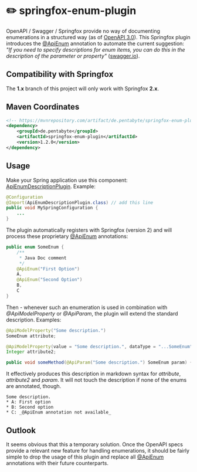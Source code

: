# ✏️ springfox-enum-plugin

OpenAPI / Swagger / Springfox provide no way of documenting enumerations in a structured way (as of [OpenAPI 3.0](https://github.com/OAI/OpenAPI-Specification/blob/master/versions/3.0.0.md)). This Springfox plugin introduces the [@ApiEnum](src/main/java/de/pentabyte/springfox/ApiEnum.java) annotation to automate the current suggestion: _"If you need to specify descriptions for enum items, you can do this in the description of the parameter or property"_ ([swagger.io](https://swagger.io/docs/specification/data-models/enums/)).

## Compatibility with Springfox

The **1.x** branch of this project will only work with Springfox **2.x**.

## Maven Coordinates

```xml
<!-- https://mvnrepository.com/artifact/de.pentabyte/springfox-enum-plugin -->
<dependency>
    <groupId>de.pentabyte</groupId>
    <artifactId>springfox-enum-plugin</artifactId>
    <version>1.2.0</version>
</dependency>
```

## Usage

Make your Spring application use this component: [ApiEnumDescriptionPlugin](src/main/java/de/pentabyte/springfox/ApiEnumDescriptionPlugin.java). Example:

```java
@Configuration
@Import(ApiEnumDescriptionPlugin.class) // add this line
public void MySpringConfiguration {
	...
}
```

The plugin automatically registers with Springfox (version 2) and will process these proprietary [@ApiEnum](src/main/java/de/pentabyte/springfox/ApiEnum.java) annotations:

```java
public enum SomeEnum {
	/**
	 * Java Doc comment
	 */
	@ApiEnum("First Option")
	A,
	@ApiEnum("Second Option")
	B,
	C
}
```

Then - whenever such an enumeration is used in combination with _@ApiModelProperty_ or _@ApiParam_, the plugin will extend the standard description. Examples:

```java
@ApiModelProperty("Some description.")
SomeEnum attribute;

@ApiModelProperty(value = "Some description.", dataType = "...SomeEnum")
Integer attribute2;

public void someMethod(@ApiParam("Some description.") SomeEnum param) { ... }
```

It effectively produces this description in markdown syntax for _attribute_, _attribute2_ and _param_. It will not touch the description if none of the enums are annotated, though.

```
Some description.
* A: First option
* B: Second option
* C: _@ApiEnum annotation not available_
```

## Outlook

It seems obvious that this a temporary solution. Once the OpenAPI specs provide a relevant new feature for handling enumerations, it should be fairly simple to drop the usage of this plugin and replace all [@ApiEnum](src/main/java/de/pentabyte/springfox/ApiEnum.java) annotations with their future counterparts.
